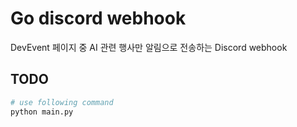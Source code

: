 # Go discord webhook

DevEvent 페이지 중 AI 관련 행사만 알림으로 전송하는 Discord webhook

## TODO

```py
# use following command
python main.py
```